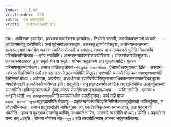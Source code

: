 ```yaml
---
index:  1.1.48
vrittiindex:  815
sutra:  एच इग्घ्रस्वादेशे
vritti:  tattvabodhini 
---
```


एचः। आदिश्यत इत्यादेशः, ह्रस्वाश्चसावादेशश्च ह्रस्वादेशः। निर्धरणे सप्तमी, जातबेकवचनमतो व्यचष्टे-----आदिश्यमानेषु ह्रस्वेष्विति। एचां पूर्वभागोऽकारसदृशः, उत्तरस्तु इवर्णोवर्णसदृशः, तत्रोभयान्तरतमस्य ह्रस्वस्याऽभावात्पर्यायेण अकारः स्यादिकारोकारौ च स्याताम्, तथाच मा कदाप्यकारो भूदिति नियमार्थेयं परिभाषेत्यभिप्रेत्याह---इगेव स्यादिति। आन्तरतम्यादेकारोकारयोरिकारः। ओकारौकारयोस्तूकारः। एकान्तस्योदाहरणं तु हः स्मृतो येन स स्मृतेः। शोभनः स्मृतेर्यस्य तत् `सुस्मृती`त्यादि। एतच्च परिभाषासूत्रमपार्थकम्। तथाच वार्तिककृतोक्तं--`सिद्धमेडः सस्थानत्वात्,` ऐचोश्चोत्तरभूयस्त्वा'दिति। अस्यार्थः--शब्दपरविप्रतिषेधेन एङौत्तरभादान्तरतमौ इउवर्णावेवेति सिद्धम्। `एचोश्चे`ति चकारो भिन्नक्रमः `उत्तरभूयस्त्वाच्चे`ति हेतोरन्तरं बोध्यः। अर्धमात्रा, अवर्णस्य, अध्यर्धमात्रा इवर्णोवर्णयोरित्युत्तरभागाधिक्यान्मल्लग्रामातदिवद्भूयसा व्यपदेशेनाऽपि इकारोकारौ भविष्यत इति। प्रद्युनेति। ननु प्रकृष्टस्वर्गवत्त्वादिकं यत्प्रवृत्तिनिमित्तं तत्पुंनपुंसकयोः समानमिति भाषितपुंस्कत्वात्पक्षे पुंवद्भावोऽत्र स्यादेवेत्याशङ्कायाम#आह----यदिगन्तमिति। एतच्च `रा दाने`इति धातौ `अत्र् ब्राआहृआणकुल`मिति प्रकम्यमाधवेन स्पष्टीकृतम्। कथं तर्हि प्राचा `प्रद्यवा``प्रराया``सुनावे`त्युदाह्मतमिति चेदत्राहुः--प्रकृष्टम्वर्गवत्त्वादिप्रवृत्तिनिमित्तैक्यात्सुद्योशब्दो भाषितपुंस्कः, स एवेदानीमिगन्तः। तथाच प्रद्युशब्दोऽपि भाषितपुंस्क एव, एकदेशविकृतस्यानन्यन्यत्वात्, अतः पुंवद्भावो भवतीति। इत्थं च पुंवद्भाव एजन्तेषु क्लीबेषु माधवमते नास्ति, मतान्तरे त्वस्तीति बोध्यम्। प्ररीति। प्रकृष्टो रा यस्य तत् `प्ररि`इति। शोभमा नौर्यस्य तत्--`सुनु`। इति तत्त्वबोधिन्याम् अजन्ता नपुंसकलिङ्गाः।

